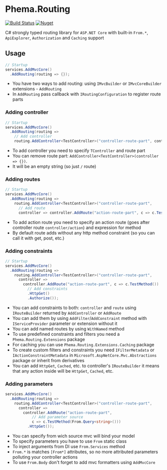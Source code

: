 # Phema.Routing

[![Build Status](https://cloud.drone.io/api/badges/phema-team/Phema.Routing/status.svg)](https://cloud.drone.io/phema-team/Phema.Routing) [![Nuget](https://img.shields.io/nuget/v/Phema.Routing.svg)](https://www.nuget.org/packages/Phema.Routing)

C# strongly typed routing library for `ASP.NET Core` with built-in `From.*`, `ApiExplorer`, `Authorization` and `Caching` support

## Usage

```csharp
// Startup
services.AddMvcCore()
  .AddRouting(routing => {});
```

- You have two ways to add routing: using `IMvcBuilder` or `IMvcCoreBuilder` extensions - `AddRouting`
- In `AddRouting` pass callback with `IRoutingConfiguration` to register route parts

### Adding controller

```csharp
// Startup
services.AddMvcCore()
  .AddRouting(routing =>
    // Add controller
    routing.AddController<TestController>("controller-route-part", controller => {});
```

- To add controller you need to specify `TController` and route part
- You can remove route part: `AddController<TestController>(controller => {})`.
- It will be an empty string (so just `/` route)

### Adding routes

```csharp
// Startup
services.AddMvcCore()
  .AddRouting(routing =>
    routing.AddController<TestController>("controller-route-part",
      // Add route
      controller => controller.AddRoute("action-route-part", c => c.TestMethod()));
```

- To add action route you need to specify an action route (goes after controller route `controller/action`) and expression for method
- By default route adds without any http method constraint (so you can call it with get, post, etc.)

### Adding constraints

```csharp
// Startup
services.AddMvcCore()
  .AddRouting(routing =>
    routing.AddController<TestController>("controller-route-part",
      controller =>
        controller.AddRoute("action-route-part", c => c.TestMethod())
          // Add constraints
          .HttpGet()
          .Authorize());
```

- You can add constraints to both: `controller` and `route` using `IRouteBuilder` returned by `AddController` or `AddRoute`
- You can add them by using `AddFilter`/`AddConstraint` method with `IServiceProvider` parameter or extension without it
- You can add named routes by using `WithNamed` method
- To use predefined constraints and filters you need a `Phema.Routing.Extensions` package
- For caching you can use `Phema.Routing.Extensions.Caching` package
- To create custom filters and constraints you need `IFilterMetadata` or `IActionConstraintMetadata` in `Microsoft.AspNetCore.Mvc.Abstractions` package or inherit from derivatives
- You can add `HttpGet`, `Cached`, etc. to controller's `IRouteBuilder` it means that any action inside will be `HttpGet`, `Cached`, etc.

### Adding parameters

```csharp
services.AddMvcCore()
  .AddRouting(routing =>
    routing.AddController<TestController>("controller-route-part",
      controller =>
        controller.AddRoute("action-route-part",
            // Add parameter source
            c => c.TestMethod(From.Query<string>()))
          .HttpGet());
```

- You can specify from wich source mvc will bind your model
- To specify parameters you have to use `From` static class
- To inject arguments from DI use `From.Services` method
- `From.*` is matches `[From*]` attributes, so no more attributed parameters polluting your controller actions
- To use `From.Body` don't forget to add mvc formatters using `AddMvcCore`